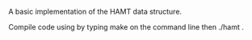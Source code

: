 A basic implementation of the HAMT data structure.

Compile code using by typing make on the command line then ./hamt .
